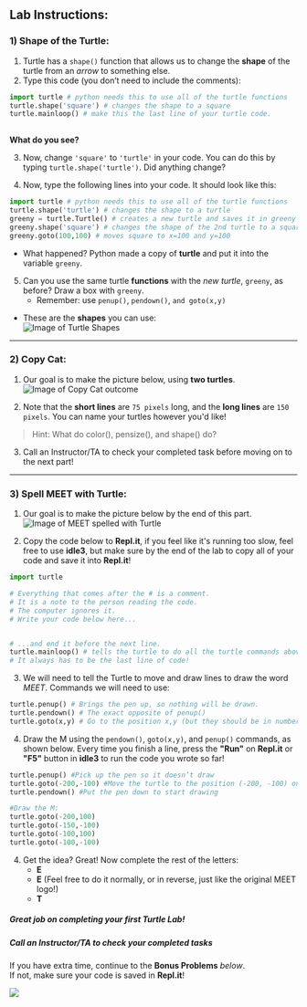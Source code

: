 ## Lab Instructions:

### 1) Shape of the Turtle: 
1. Turtle has a `shape()` function that allows us to change the **shape** of the turtle from an *arrow* to something else. 
1. Type this code (you don’t need to include the comments):
```python
import turtle # python needs this to use all of the turtle functions
turtle.shape('square') # changes the shape to a square
turtle.mainloop() # make this the last line of your turtle code.
    
```
**What do you see?**

3. Now, change `'square'` to `'turtle'` in your code. You can do this by typing `turtle.shape('turtle')`.  Did anything change?

4. Now, type the following lines into your code. It should look like this:

```python
import turtle # python needs this to use all of the turtle functions
turtle.shape('turtle') # changes the shape to a turtle
greeny = turtle.Turtle() # creates a new turtle and saves it in greeny variable.
greeny.shape('square') # changes the shape of the 2nd turtle to a square
greeny.goto(100,100) # moves square to x=100 and y=100
```
- What happened?  Python made a copy of **turtle** and put it into the variable `greeny`.

5. Can you use the same turtle **functions** with the *new turtle*, `greeny`, as before? Draw a box with `greeny`.  
    - Remember: use `penup()`, `pendown()`, `and goto(x,y)`


- These are the **shapes** you can use:  
![Image of Turtle Shapes](https://github.com/meet-projects/Y1-Summer-Labs/blob/master/TurtleShapes.png)
---
### 2) Copy Cat: 
1. Our goal is to make the picture below, using **two turtles**.
![Image of Copy Cat outcome](https://lh4.googleusercontent.com/ykhbjCdVwh8eHFxlphI9prJbFpNiLn9luPZicTQwI7NBs9b7baNsj9sPBFdihEFmyZPqpqS6RDS7a84yrISyCCSNcnWA7_j_OtO26bLVqBhg7qnGCYOeJCdY19CAFIGhNcYt1E8)

2. Note that the **short lines** are `75 pixels` long, and the **long lines** are `150 pixels`. You can name your turtles however you'd like!

> Hint: What do color(), pensize(), and shape() do?

3. Call an Instructor/TA to check your completed task before moving on to the next part!

---

### 3) Spell MEET with Turtle: 
1. Our goal is to make the picture below by the end of this part.
![Image of MEET spelled with Turtle](https://lh6.googleusercontent.com/FNxs9tykGwRH9nRERleBnkIXmXCCdTGkNxju2yebYvrtArkfjmLCQaXsJ7bcj9z4bGSjmC_abCzcrSInYjrj3b8tVzZyuqk3ftgGpk8D1hc03ia7J16ojcxd1M2zcDyHa9yEGYE)

2. Copy the code below to **Repl.it**, if you feel like it's running too slow, feel free to use **idle3**, but make sure by the end of the lab to copy all of your code and save it into **Repl.it**!

```python
import turtle 

# Everything that comes after the # is a comment.
# It is a note to the person reading the code.
# The computer ignores it.
# Write your code below here...


# ...and end it before the next line.
turtle.mainloop() # tells the turtle to do all the turtle commands above it and paint it on the screen.
# It always has to be the last line of code!
```

3. We will need to tell the Turtle to move and draw lines to draw the word *MEET*. Commands we will need to use:
```python
turtle.penup() # Brings the pen up, so nothing will be drawn.
turtle.pendown() # The exact opposite of penup()
turtle.goto(x,y) # Go to the position x,y (but they should be in numbers instead)
```

4. Draw the M using the `pendown()`, `goto(x,y)`, and `penup()` commands, as shown below.  Every time you finish a line, press the **"Run"** on **Repl.it** or **"F5"** button in **idle3** to run the code you wrote so far!
```python
turtle.penup() #Pick up the pen so it doesn’t draw
turtle.goto(-200,-100) #Move the turtle to the position (-200, -100) on the screen
turtle.pendown() #Put the pen down to start drawing

#Draw the M:
turtle.goto(-200,100) 
turtle.goto(-150,-100) 
turtle.goto(-100,100)
turtle.goto(-100,-100) 
```
4. Get the idea? Great! Now complete the rest of the letters:
    - **E**
    - **E** (Feel free to do it normally, or in reverse, just like the original MEET logo!)
    - **T**


##### Great job on completing your first Turtle Lab!
##### Call an Instructor/TA to check your completed tasks
 

If you have extra time, continue to the **Bonus Problems** *below*.  
If not, make sure your code is saved in **Repl.it**!


[![](https://www.vivaxsolutions.com/images/turtle-11.gif)]()



